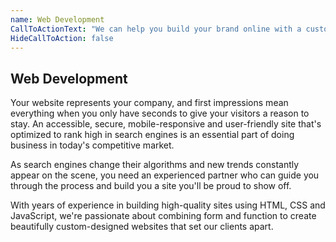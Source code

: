 ```yaml
---
name: Web Development
CallToActionText: "We can help you build your brand online with a custom-designed, responsive and user-friendly website that converts visitors into customers. Let's talk."
HideCallToAction: false
---
```


## Web Development 

Your website represents your company, and first impressions mean everything when you only have seconds to give your visitors a reason to stay. An accessible, secure, mobile-responsive and user-friendly site that's optimized to rank high in search engines is an essential part of doing business in today's competitive market. 

As search engines change their algorithms and new trends constantly appear on the scene, you need an experienced partner who can guide you through the process and build you a site you'll be proud to show off. 

With years of experience in building high-quality sites using HTML, CSS and JavaScript, we're passionate about combining form and function to create beautifully custom-designed websites that set our clients apart.